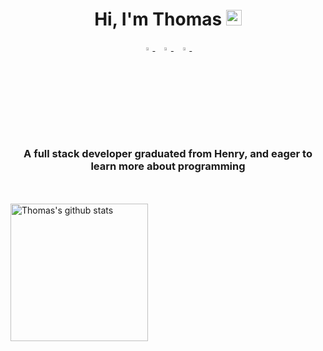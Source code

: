 <h1 align="center">Hi, I'm Thomas <img src="https://media.giphy.com/media/hvRJCLFzcasrR4ia7z/giphy.gif" width="25px"></h1>

<p align="center">
  <a href="https://www.linkedin.com/in/thomas-neuhaus-62899923b/">
   <img src="https://img.icons8.com/color/48/000000/linkedin.png" width="3.5%"/>
    </a><span>&nbsp;</span>
  <a href="mailto:thom.neuhaus2@gmail.com">
    <img src="https://img.icons8.com/fluent/48/000000/gmail.png" width="3.5%"/>
  </a><span>&nbsp;</span>
  <a href="https://github.com/thomneuhaus2">
    <img src="https://img.icons8.com/fluent/48/000000/github.png" width="3.5%"/>
  </a><span>&nbsp;</span>
</p>
<h3 align="center">A full stack developer graduated from Henry, and eager to learn more about programming</h3>

<br>

<br>


  <a href="https://github.com/chakravarthi-v">
   <img align="center" src="https://github-readme-stats.vercel.app/api?username=thomneuhaus2&count_private=true&hide=stars&show_icons=true&theme=dark&line_height=27" alt="Thomas's github stats" height="220px" />
  </a>
